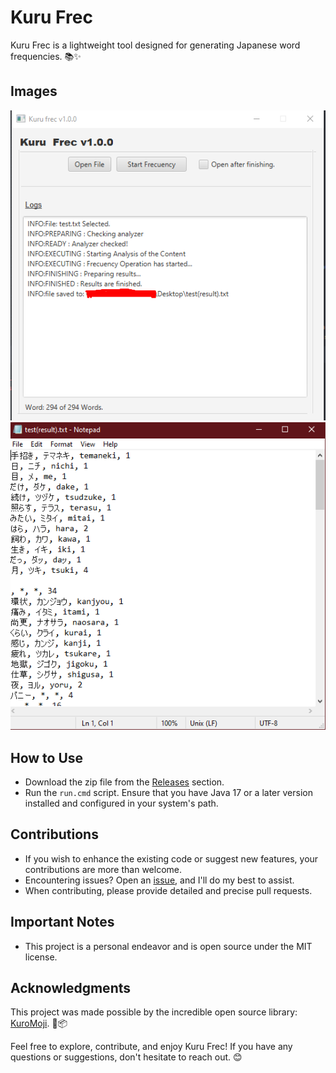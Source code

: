 # Kuru Frec

Kuru Frec is a lightweight tool designed for generating Japanese word frequencies. 📚✨

## Images

![Program Screenshot](img/ProgramImage.png)
![Results](img/resultImg.png)

## How to Use

- Download the zip file from the [Releases](https://github.com/your-username/your-repo/releases) section.
- Run the `run.cmd` script. Ensure that you have Java 17 or a later version installed and configured in your system's path.

## Contributions

- If you wish to enhance the existing code or suggest new features, your contributions are more than welcome.
- Encountering issues? Open an [issue](https://github.com/your-username/your-repo/issues), and I'll do my best to assist.
- When contributing, please provide detailed and precise pull requests.

## Important Notes

- This project is a personal endeavor and is open source under the MIT license.

## Acknowledgments

This project was made possible by the incredible open source library: [KuroMoji](https://github.com/atilika/kuromoji). 🙌📦

Feel free to explore, contribute, and enjoy Kuru Frec! If you have any questions or suggestions, don't hesitate to reach out. 😊